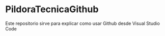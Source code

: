 # PildoraTecnicaGithub
Este repositorio sirve para explicar como usar Github desde Visual Studio Code
